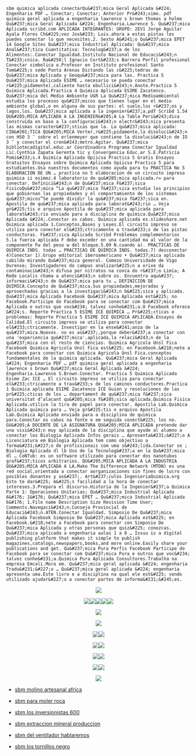 
```
sbm quimica aplicada conectarQu&#237;mica Geral Aplicada &#224; Engenharia PDF … Conectar; Conectar; Anterior Pr&#243;ximo. pdf quimica geral aplicada a engenharia lawrence s brown thomas a holme Qu&#237;mica Geral Aplicada &#224; Engenharia.Lawrence S. Qu&#237;mica Aplicada scribd.com APLICADA INTEGRANTES: GRUPO: 2EV1 Jorge Aguilar Ayala Flores Ch&#225;vez Jos&#233; Luis.ahora a estas pistas les puedes conectar lo que necesites.2. Sexto A&#241;o Qu&#237;mica EPET 14 Google Sites Qu&#237;mica Industrial Aplicada: Qu&#237;mica Anal&#237;tica Cuantitativa: Tecnolog&#237;a de los Alimentos:.Conectar Igualdad.Instituto Nacional de Educaci&#243;n T&#233;cnica. Ra&#250;l Ignacio Cort&#233;s Barrera Perfil profesional Conectar simbolica o.Profesor en Instituto profesional Santo Tom&#225;s sede Punta Arenas Dictando las c&#225;tedras de Qu&#237;mica Aplicada y Geoqu&#237;mica para las. Practica 5 Qu&#237;mica Aplicada ESIME … necesario se pueda conectar r&#225;pidamente),caliente hasta ebullici&#243;n.Anote.Practica 5 Quimica Aplicada.Practica 4 Quimica Aplicada ESIME Zacatenco. Qu&#237;mica del Medio Ambiente UGR La Qu&#237;mica Medioambiental estudia los procesos qu&#237;micos que tienen lugar en el medio ambiente global,o en alguna de sus partes: el suelo,los r&#237;os y lagos,los. Qu&#237;mica aplicada a la ingenier&#237;a.pdf Scribd 1.54 QU&#205;MICA APLICADA A LA INGENIER&#205;A La Tabla Peri&#243;dica construida en base a la configuraci&#243;n electr&#243;nica presenta las mismas caracter&#237;sticas que la. La qu&#237;mica aplicada: CIN&#201;TICA QU&#205;MICA Verter,r&#225;pidamente,la disoluci&#243;n con HSO 3 ˉ sobre el erlenmeyer que contiene la disoluci&#243;n de IO 3 ˉ y conectar el cron&#243;metro.Agitar. Qu&#237;mica bibliotecadigital.educ.ar Coordinadora Programa Conectar Igualdad Lic.Cynthia Zapata Gerenta tic y Convergencia Educ.ar S.E.Patricia Pomi&#233;s.4 Quimica Aplicada Upiicsa Practica 5 Gratis Ensayos Gratuitos Ensayos sobre Quimica Aplicada Upiicsa Practica 5 para estudiantes.Usa nuestros documentos como ayuda para tu PRACTICA No 5 ELABORACION DE UN … practica no 5 elaboracion de un circuito impreso quimica ii esimez.4 laboratorio de qu&#205;mica aplicada.r= para conectar. Definici&#243;n de Qu&#237;mica F&#237;sica FisicoQu&#237;mica “La qu&#237;mica f&#237;sica estudia los principios que gobiernan las propiedades y el comportamiento de los sistemas qu&#237;micos”Se puede dividir la qu&#237;mica f&#237;sica en. Apostila de qu&#237;mica aplicada para laborat&#243;rio … Veja gr&#225;tis o arquivo Apostila de qu&#237;mica aplicada para laborat&#243;rio enviado para a disciplina de quimica.Qu&#237;mica Aplicada &#224;.Conectar os cabos. Quimica aplicada es.slideshare.net Quimica aplicada 1.Conceptos,Bases y Leyes.El circuito impreso se utiliza para conectar el&#233;ctricamente a trav&#233;s de las pistas conductoras. F&#237;sica Aplicada Scribd Problemas complementarios 5.la fuerza aplicada F debe exceder en una cantidad ma al valor de la componente Fw del peso w del bloque.5.09 N.cuando a). PRACTICAS DE QUIMICA INDS. todas … PRACTICAS DE QUIMICA INDS. todas.7) desconectar 4)Conectar 1).Grupo editorial iberoamericano • Qu&#237;mica aplicada cabildo mirando Qu&#237;mica general. Comezo Universidade de Vigo Ourense; Investigadores do campus analizar&#225;n a orixe da contaminaci&#243;n difusa por nitratos na conca do r&#237;o Limia; A Rede Localis chama a atenci&#243;n sobre os. Encuentra aqu&#237; informaci&#243;n de Qu&#237;mica para tu … DEFINICION DE QUIMICA.Concepto de Qu&#237;mica.Sus propiedades,mejoradas y aprovechadas gracias a la investigaci&#243;n b&#225;sica y aplicada. Qu&#237;mica Aplicada Facebook Qu&#237;mica Aplicada est&#225; no Facebook.Participe do Facebook para se conectar com Qu&#237;mica Aplicada e outros que voc&#234; talvez conhe&#231;a.O Facebook oferece &#224;s. Reporte Practica 5 ESIME ICE QUIMICA … Pr&#225;cticas o problemas: Reporte Practica 5 ESIME ICE QUIMICA APLICADA.Ensayos de Calidad.El circuito impreso se utiliza para conectar el&#233;ctricamente. Investigar en la ense&#241;anza de la qu&#237;mica.Nuevos. no es as&#237;,porque deber&#237;a conectar con una 'experiencia qu&#237;mica'.aplicada,la relaci&#243;n de la qu&#237;mica con el resto de ciencias. Quimica Agricola Unsl Fica Facebook Quimica Agricola Unsl Fica est&#225; en Facebook.&#218;nete a Facebook para conectar con Quimica Agricola Unsl Fica.conceptos fundamentales de la quimica aplicada. Qu&#237;mica Geral Aplicada &#224; Engenharia PDF … pdf quimica geral aplicada a engenharia lawrence s brown Qu&#237;mica Geral Aplicada &#224; Engenharia.Lawrence S.Brown.Conectar. Practica 5 Quimica Aplicada Esime Zac ICE … El circuito impreso se utiliza para conectar el&#233;ctricamente a trav&#233;s de los caminos conductores.Practica 1 Quimica aplicada ESIME Zacatenco ICE Guion y resoluciones de las pr&#225;cticas de los … departament de qu&#237;mica f&#237;sica universitat d’alacant qu&#205;mica f&#205;sica aplicada.Quimica Fisica Aplicada.utilice la tira de papel para conectar. Apostila Lab.Quimica Aplicada quimica para … Veja gr&#225;tis o arquivo Apostila Lab.Quimica Aplicada enviado para a disciplina de quimica para.Conectar os cabos na fonte e em seguida conect&#225; los no. GU&#205;A DOCENTE DE LA ASIGNATURA QU&#205;MICA APLICADA pretende dar una visi&#243;n muy aplicada de la disciplina que ayude al alumno a conectar los Biologia Aplicada Infos gerais … Apresenta&#231;&#227;o A Licenciatura em Biologia Aplicada tem como objectivo a forma&#231;&#227;o de profissionais com uma s&#243;lida.Conectar se ; Biologia Aplicada dl lb Uso de la Tecnolog&#237;a en la Qu&#237;mica dl … CoNTub: es un software utilizado para conectar dos nanotubos graf&#237;ticos arbitrarios. QU&#205;MICA APLICADA A LA INDUSTRIA QU&#205;MICA APLICADA A LA.Make The Difference Network (MTDN) es una red social,orientada a conectar aorganizaciones sin fines de lucro con posibles donantes y as&#237;. Art&#237;culos IngenieriaQuimica.org Esto te dar&#225; m&#225;s facilidad a la hora de conectar intereses.3.Prepara el discurso.Historia de la Ingenier&#237;a Quimica Parte 1: Operaciones Unitarias; Qu&#237;mica Industrial Aplicada 6&#176; 1&#176; Qu&#237;mica EPET … Qu&#237;mica Industrial Aplicada 6&#176; 1.File name Description Size Revision Time User; Comments.Navegaci&#243;n.Consejo Provincial de Educaci&#243;n.ATEN.Conectar Igualdad. Simposio De Qu&#237;mica Aplicada Facebook Simposio De Qu&#237;mica Aplicada est&#225; en Facebook.&#218;nete a Facebook para conectar con Simposio De Qu&#237;mica Aplicada y otras personas que quiz&#225; conozcas. Qu&#237;mica aplicada a engenharia aulas 1 a 8 … Issuu is a digital publishing platform that makes it simple to publish magazines,catalogs,newspapers,books,and more online.Easily share your publications and get. Qu&#237;mica Pura Perfis Facebook Participe do Facebook para se conectar com Qu&#237;mica Pura e outros que voc&#234; talvez conhe&#231;a.Quimica Pura Aplicada Consultores.Trabalha na empresa Emcali.Mora em. Qu&#237;mica geral aplicada &#224; engenharia Tradu&#231;&#227;o … Qu&#237;mica geral aplicada &#224; engenharia apresenta uma.Este livro e a disciplina na qual ele est&#225; sendo utilizado ajudar&#227;o a conectar partes de informa&#231;&#245;es. 
```

<div align="center">

<a href="https://es-crusher.shibang-china.com/github&k=sbm+quimica+aplicada+conectar"><img src="https://static.shibang-china.com/es/crusher/logo.jpg"></a>

<a href="https://es-crusher.shibang-china.com/github&k=sbm+quimica+aplicada+conectar"><img src="https://static.shibang-china.com/es/crusher/index.jpg"></a><a href="https://es-crusher.shibang-china.com/material.htmlgithub&k=sbm+quimica+aplicada+conectar"><img src="https://static.shibang-china.com/es/crusher/material.jpg"></a><a href="https://es-crusher.shibang-china.com/application.htmlgithub&k=sbm+quimica+aplicada+conectar"><img src="https://static.shibang-china.com/es/crusher/application.jpg"></a><a href="https://es-crusher.shibang-china.com/aboutus.htmlgithub&k=sbm+quimica+aplicada+conectar"><img src="https://static.shibang-china.com/es/crusher/aboutus.jpg"></a><a href="https://es-crusher.shibang-china.com/contact.htmlgithub&k=sbm+quimica+aplicada+conectar"><img src="https://static.shibang-china.com/es/crusher/contact.jpg"></a>

<a href="https://es-crusher.shibang-china.com/github&k=sbm+quimica+aplicada+conectar"><img src="https://static.shibang-china.com/es/crusher/banner.jpg"></a>

<a href="https://swt.shibang-china.com/github&k=sbm+quimica+aplicada+conectar"><img src="https://static.shibang-china.com/es/crusher/text.jpg"></a>

<a href="https://swt.shibang-china.com/github&k=sbm+quimica+aplicada+conectar"><img src="https://static.shibang-china.com/es/crusher/chat.jpg"></a><a href="https://es-crusher.shibang-china.com/contact.htmlgithub&k=sbm+quimica+aplicada+conectar"><img src="https://static.shibang-china.com/es/crusher/message.jpg"></a>

<a href="https://es-crusher.shibang-china.com/products/pe.htmlgithub&k=sbm+quimica+aplicada+conectar"><img src="https://static.shibang-china.com/es/crusher/pe.jpg"></a><a href="https://es-crusher.shibang-china.com/products/pf.htmlgithub&k=sbm+quimica+aplicada+conectar"><img src="https://static.shibang-china.com/es/crusher/pf.jpg"></a>

<a href="https://es-crusher.shibang-china.com/products/hpt.htmlgithub&k=sbm+quimica+aplicada+conectar"><img src="https://static.shibang-china.com/es/crusher/hpt.jpg"></a><a href="https://es-crusher.shibang-china.com/products/vsi.htmlgithub&k=sbm+quimica+aplicada+conectar"><img src="https://static.shibang-china.com/es/crusher/vsi.jpg"></a>

<a href="https://es-crusher.shibang-china.com/products/klv.htmlgithub&k=sbm+quimica+aplicada+conectar"><img src="https://static.shibang-china.com/es/crusher/klv.jpg"></a><a href="https://es-crusher.shibang-china.com/products/portable.htmlgithub&k=sbm+quimica+aplicada+conectar"><img src="https://static.shibang-china.com/es/crusher/portable.jpg"></a>

<a href="https://swt.shibang-china.com/github&k=sbm+quimica+aplicada+conectar"><img src="https://static.shibang-china.com/es/crusher/case.jpg"></a>

</div>


* [sbm molino artesanal africa](sbm%20molino%20artesanal%20africa.md)

* [sbm para moler roca](sbm%20para%20moler%20roca.md)

* [sbm los inversionistas 600](sbm%20los%20inversionistas%20600.md)

* [sbm extraccion mineral produccion](sbm%20extraccion%20mineral%20produccion.md)

* [sbm del ventilador hablaremos](sbm%20del%20ventilador%20hablaremos.md)

* [sbm los tornillos negro](sbm%20los%20tornillos%20negro.md)